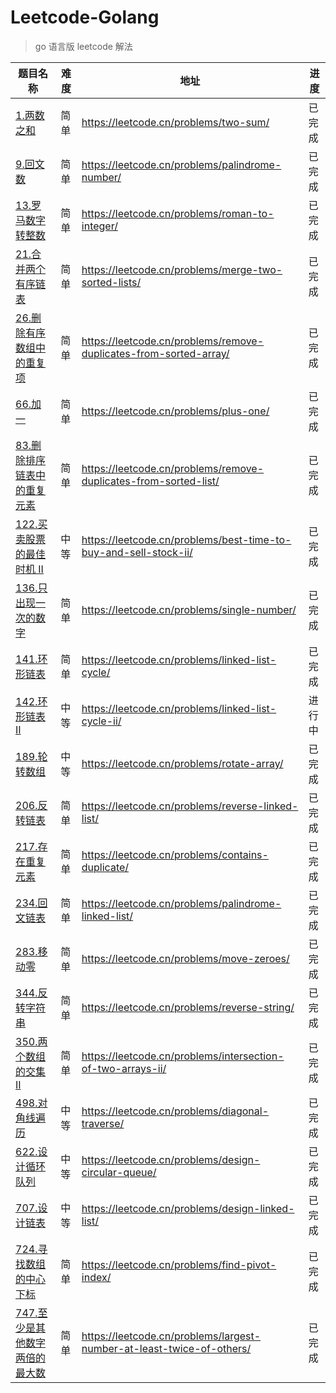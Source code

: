 # Leetcode-Golang
> go 语言版 leetcode 解法

| 题目名称 | 难度 | 地址 | 进度 |
|----|----|----|----|
| [1.两数之和](./1.two-sum/main.go)| 简单 | https://leetcode.cn/problems/two-sum/ | 已完成 |
| [9.回文数](./9.palindrome-number/main.go)| 简单 | https://leetcode.cn/problems/palindrome-number/ | 已完成 |
| [13.罗马数字转整数](./13.roman-to-integer/main.go)| 简单 | https://leetcode.cn/problems/roman-to-integer/ | 已完成 |
| [21.合并两个有序链表](./21.merge-two-sorted-lists/main.go) | 简单 | https://leetcode.cn/problems/merge-two-sorted-lists/ | 已完成 |
| [26.删除有序数组中的重复项](./26.remove-duplicates-from-sorted-array/main.go) | 简单 | https://leetcode.cn/problems/remove-duplicates-from-sorted-array/ | 已完成 |
| [66.加一](./66.plus-one/main.go) | 简单 | https://leetcode.cn/problems/plus-one/ | 已完成 |
| [83.删除排序链表中的重复元素](./83.remove-duplicates-from-sorted-list/main.go) | 简单 | https://leetcode.cn/problems/remove-duplicates-from-sorted-list/ | 已完成 |
| [122.买卖股票的最佳时机 II](./122.best-time-to-buy-and-sell-stock-ii/main.go) | 中等 | https://leetcode.cn/problems/best-time-to-buy-and-sell-stock-ii/ | 已完成 |
| [136.只出现一次的数字](./136.single-number/main.go) | 简单 | https://leetcode.cn/problems/single-number/ | 已完成 |
| [141.环形链表](./141.linked-list-cycle/main.go) | 简单 | https://leetcode.cn/problems/linked-list-cycle/ | 已完成 |
| [142.环形链表 II](./142.linked-list-cycle-ii/main.go) | 中等 | https://leetcode.cn/problems/linked-list-cycle-ii/ | 进行中 |
| [189.轮转数组](./189.rotate-array/main.go) | 中等 | https://leetcode.cn/problems/rotate-array/ | 已完成 |
| [206.反转链表](./206.reverse-linked-list/main.go) | 简单 | https://leetcode.cn/problems/reverse-linked-list/ | 已完成 |
| [217.存在重复元素](./217.contains-duplicate/main.go) | 简单 | https://leetcode.cn/problems/contains-duplicate/ | 已完成 |
| [234.回文链表](./234.palindrome-linked-list/main.go) | 简单 | https://leetcode.cn/problems/palindrome-linked-list/ | 已完成 |
| [283.移动零](./283.move-zeroes/main.go) | 简单 | https://leetcode.cn/problems/move-zeroes/ | 已完成 |
| [344.反转字符串](./344.reverse-string/main.go) | 简单 | https://leetcode.cn/problems/reverse-string/ | 已完成 |
| [350.两个数组的交集 II](./350.intersection-of-two-arrays-ii/main.go) | 简单 | https://leetcode.cn/problems/intersection-of-two-arrays-ii/ | 已完成 |
| [498.对角线遍历](./498.diagonal-traverse/main.go) | 中等 | https://leetcode.cn/problems/diagonal-traverse/ | 已完成 |
| [622.设计循环队列](./622.design-circular-queue/main.go) | 中等 | https://leetcode.cn/problems/design-circular-queue/ | 已完成 |
| [707.设计链表](./707.design-linked-list/main.go) | 中等 | https://leetcode.cn/problems/design-linked-list/ | 已完成 |
| [724.寻找数组的中心下标](./724.find-pivot-index/main.go) | 简单 | https://leetcode.cn/problems/find-pivot-index/ | 已完成 |
| [747.至少是其他数字两倍的最大数](./747.largest-number-at-least-twice-of-others/main.go) | 简单 | https://leetcode.cn/problems/largest-number-at-least-twice-of-others/ | 已完成 |



